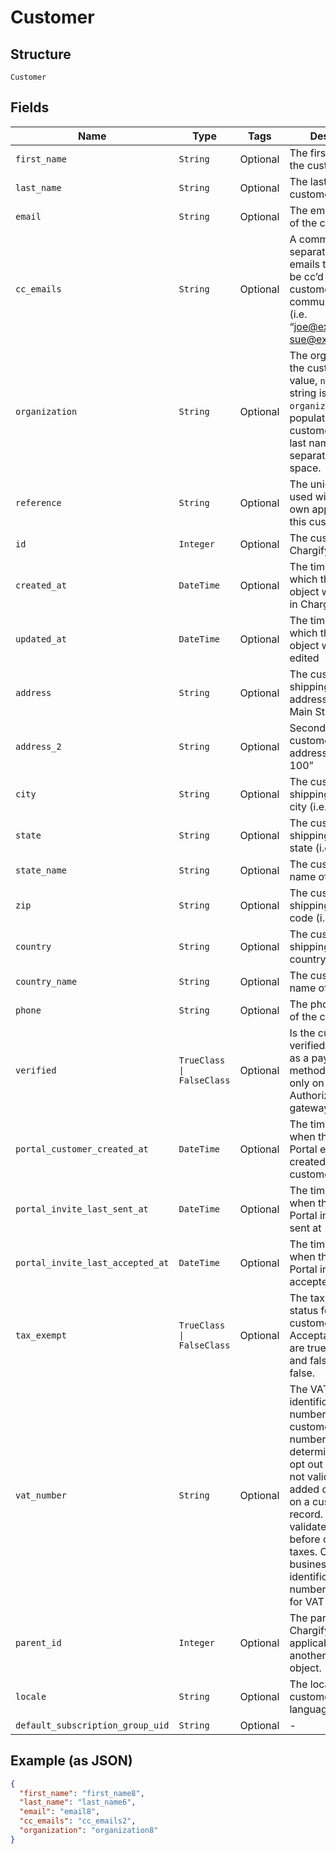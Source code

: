 
# Customer

## Structure

`Customer`

## Fields

| Name | Type | Tags | Description |
|  --- | --- | --- | --- |
| `first_name` | `String` | Optional | The first name of the customer |
| `last_name` | `String` | Optional | The last name of the customer |
| `email` | `String` | Optional | The email address of the customer |
| `cc_emails` | `String` | Optional | A comma-separated list of emails that should be cc’d on all customer communications (i.e. “joe@example.com, sue@example.com”) |
| `organization` | `String` | Optional | The organization of the customer. If no value, `null` or empty string is provided, `organization` will be populated with the customer's first and last name, separated with a space. |
| `reference` | `String` | Optional | The unique identifier used within your own application for this customer |
| `id` | `Integer` | Optional | The customer ID in Chargify |
| `created_at` | `DateTime` | Optional | The timestamp in which the customer object was created in Chargify |
| `updated_at` | `DateTime` | Optional | The timestamp in which the customer object was last edited |
| `address` | `String` | Optional | The customer’s shipping street address (i.e. “123 Main St.”) |
| `address_2` | `String` | Optional | Second line of the customer’s shipping address i.e. “Apt. 100” |
| `city` | `String` | Optional | The customer’s shipping address city (i.e. “Boston”) |
| `state` | `String` | Optional | The customer’s shipping address state (i.e. “MA”) |
| `state_name` | `String` | Optional | The customer's full name of state |
| `zip` | `String` | Optional | The customer’s shipping address zip code (i.e. “12345”) |
| `country` | `String` | Optional | The customer shipping address country |
| `country_name` | `String` | Optional | The customer's full name of country |
| `phone` | `String` | Optional | The phone number of the customer |
| `verified` | `TrueClass \| FalseClass` | Optional | Is the customer verified to use ACH as a payment method. Available only on Authorize.Net gateway |
| `portal_customer_created_at` | `DateTime` | Optional | The timestamp of when the Billing Portal entry was created at for the customer |
| `portal_invite_last_sent_at` | `DateTime` | Optional | The timestamp of when the Billing Portal invite was last sent at |
| `portal_invite_last_accepted_at` | `DateTime` | Optional | The timestamp of when the Billing Portal invite was last accepted |
| `tax_exempt` | `TrueClass \| FalseClass` | Optional | The tax exempt status for the customer. Acceptable values are true or 1 for true and false or 0 for false. |
| `vat_number` | `String` | Optional | The VAT business identification number for the customer. This number is used to determine VAT tax opt out rules. It is not validated when added or updated on a customer record. Instead, it is validated via VIES before calculating taxes. Only valid business identification numbers will allow for VAT opt out. |
| `parent_id` | `Integer` | Optional | The parent ID in Chargify if applicable. Parent is another Customer object. |
| `locale` | `String` | Optional | The locale for the customer to identify language-region |
| `default_subscription_group_uid` | `String` | Optional | - |

## Example (as JSON)

```json
{
  "first_name": "first_name8",
  "last_name": "last_name6",
  "email": "email8",
  "cc_emails": "cc_emails2",
  "organization": "organization8"
}
```

